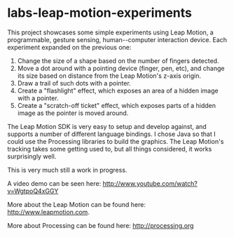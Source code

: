 labs-leap-motion-experiments
============================
This project showcases some simple experiments using Leap Motion, a programmable, gesture sensing, human--computer interaction device. Each experiment expanded on the previous one:

1) Change the size of a shape based on the number of fingers detected.
2) Move a dot around with a pointing device (finger, pen, etc), and change its size based on distance from the Leap Motion's z-axis origin.
3) Draw a trail of such dots with a pointer.
4) Create a "flashlight" effect, which exposes an area of a hidden image with a pointer.
5) Create a "scratch-off ticket" effect, which exposes parts of a hidden image as the pointer is moved around.

The Leap Motion SDK is very easy to setup and develop against, and supports a number of different language bindings. I chose Java so that I could use the Processing libraries to build the graphics. The Leap Motion's tracking takes some getting used to, but all things considered, it works surprisingly well.

This is very much still a work in progress.

A video demo can be seen here: http://www.youtube.com/watch?v=WgtpoQ4xGGY

More about the Leap Motion can be found here: http://www.leapmotion.com.

More about Processing can be found here: http://processing.org
